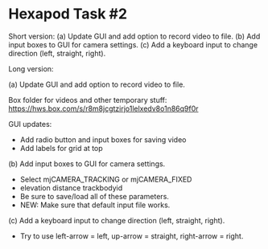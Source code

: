 # Hexapod Task #2

Short version: 
(a) Update GUI and add option to record video to file.
(b) Add input boxes to GUI for camera settings.
(c) Add a keyboard input to change direction (left, straight, right).

Long version: 

(a) Update GUI and add option to record video to file.

Box folder for videos and other temporary stuff:
https://hws.box.com/s/r8m8jcgtzirjo1lelxedv8o1n86q9f0r

GUI updates:
* Add radio button and input boxes for saving video
* Add labels for grid at top

(b) Add input boxes to GUI for camera settings.
* Select mjCAMERA_TRACKING or mjCAMERA_FIXED
* elevation  distance  trackbodyid
* Be sure to save/load all of these parameters.
* NEW: Make sure that default input file works.

(c) Add a keyboard input to change direction (left, straight, right).
* Try to use left-arrow = left, up-arrow = straight, right-arrow = right.
